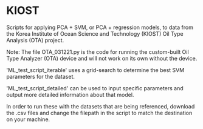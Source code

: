 # KIOST

Scripts for applying PCA + SVM, or PCA + regression models, to data from the Korea Institute of Ocean Science and Technology (KIOST) Oil Type Analysis (OTA) project.

Note: The file OTA_031221.py is the code for running the custom-built Oil Type Analyzer (OTA) device and will not work on its own without the device.

'ML_test_script_iterable' uses a grid-search to determine the best SVM parameters for the dataset.

'ML_test_script_detailed' can be used to input specific parameters and output more detailed information about that model.

In order to run these with the datasets that are being referenced, download the .csv files and change the filepath in the script to match the destination on your machine.
